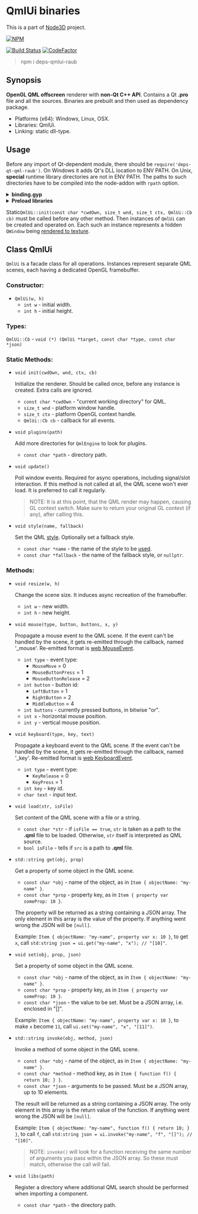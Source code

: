 # QmlUi binaries

This is a part of [Node3D](https://github.com/node-3d) project.

[![NPM](https://nodei.co/npm/deps-qmlui-raub.png?compact=true)](https://www.npmjs.com/package/deps-qmlui-raub)

[![Build Status](https://api.travis-ci.com/node-3d/deps-qmlui-raub.svg?branch=master)](https://travis-ci.com/node-3d/deps-qmlui-raub)
[![CodeFactor](https://www.codefactor.io/repository/github/node-3d/deps-qmlui-raub/badge)](https://www.codefactor.io/repository/github/node-3d/deps-qmlui-raub)

> npm i deps-qmlui-raub


## Synopsis

**OpenGL QML offscreen** renderer with **non-Qt C++ API**.
Contains a Qt **.pro** file and all the sources.
Binaries are prebuilt and then used as dependency package.

* Platforms (x64): Windows, Linux, OSX.
* Libraries: QmlUi.
* Linking: static dll-type.


## Usage

Before any import of Qt-dependent module, there should be `require('deps-qt-qml-raub')`.
On Windows it adds Qt's DLL location to ENV PATH.
On Unix, **special** runtime library directories are not in ENV PATH. The paths
to such directories have to be compiled into the node-addon with `rpath` option.

<details>

<summary><b>binding.gyp</b></summary>

```javascript
	'variables': {
		'qt_core_bin'   : '<!(node -p "require(\'deps-qmlui-raub\').core.bin")',
		'qt_gui_bin'    : '<!(node -p "require(\'deps-qmlui-raub\').gui.bin")',
		'qt_qml_bin'    : '<!(node -p "require(\'deps-qmlui-raub\').qml.bin")',
		'qmlui_include' : '<!(node -p "require(\'deps-qmlui-raub\').include")',
		'qmlui_bin'     : '<!(node -p "require(\'deps-qmlui-raub\').bin")',
	},
	...
	'targets': [
		{
			'target_name': '...',
			
			'include_dirs': [
				'<(qmlui_include)',
			],
			
			'library_dirs': [ '<(qmlui_bin)' ],
			'libraries'    : [ '-lqmlui' ],
			
			'conditions': [
				
				['OS=="linux"', {
					'libraries': [
						'<(qmlui_bin)/libqmlui.so',
						"-Wl,-rpath,'$$ORIGIN'",
						"-Wl,-rpath,'$$ORIGIN/../node_modules/deps-qt-core-raub/<(bin)'",
						"-Wl,-rpath,'$$ORIGIN/../node_modules/deps-qt-gui-raub/<(bin)'",
						"-Wl,-rpath,'$$ORIGIN/../node_modules/deps-qt-qml-raub/<(bin)'",
						"-Wl,-rpath,'$$ORIGIN/../../deps-qt-core-raub/<(bin)'",
						"-Wl,-rpath,'$$ORIGIN/../../deps-qt-gui-raub/<(bin)'",
						"-Wl,-rpath,'$$ORIGIN/../../deps-qt-qml-raub/<(bin)'",
						'<(qt_core_bin)/libicui18n.so.56',
						'<(qt_core_bin)/libicuuc.so.56',
						'<(qt_core_bin)/libicudata.so.56',
						'<(qt_core_bin)/libicuio.so.56',
						'<(qt_core_bin)/libicule.so.56',
						'<(qt_core_bin)/libicutu.so.56',
						'<(qt_core_bin)/libQt5Core.so.5',
						'<(qt_core_bin)/libQt5Network.so.5',
						'<(qt_core_bin)/libQt5DBus.so.5',
						'<(qt_gui_bin)/libQt5Gui.so.5',
						'<(qt_gui_bin)/libQt5OpenGL.so.5',
						'<(qt_gui_bin)/libQt5Widgets.so.5',
						'<(qt_gui_bin)/libQt5XcbQpa.so.5',
						'<(qt_qml_bin)/libQt5Qml.so.5',
						'<(qt_qml_bin)/libQt5Quick.so.5',
						'<(qt_qml_bin)/libQt5QuickControls2.so.5',
						'<(qt_qml_bin)/libQt5QuickTemplates2.so.5',
						'<(qt_qml_bin)/libQt5QuickWidgets.so.5',
					],
				}],
				
				['OS=="mac"', {
					'libraries': [
						'<(qmlui_bin)/libqmlui.dylib',
						'-Wl,-rpath,@loader_path',
						'-Wl,-rpath,@loader_path/../node_modules/deps-qt-core-raub/<(bin)',
						'-Wl,-rpath,@loader_path/../node_modules/deps-qt-gui-raub/<(bin)',
						'-Wl,-rpath,@loader_path/../node_modules/deps-qt-qml-raub/<(bin)',
						'-Wl,-rpath,@loader_path/../../deps-qt-core-raub/<(bin)',
						'-Wl,-rpath,@loader_path/../../deps-qt-gui-raub/<(bin)',
						'-Wl,-rpath,@loader_path/../../deps-qt-qml-raub/<(bin)',
					],
				}],
				
				['OS=="win"', {
					'libraries'     : [ '-lqmlui' ],
				}],
				
			],
		},
```

</details>

<details>

<summary><b>Preload libraries</b></summary>

```cpp
#ifdef __linux__
	#include <dlfcn.h>
#endif

	// ... inside some kind of init() function
	#ifdef __linux__
	dlopen("libicui18n.so.56", RTLD_LAZY);
	dlopen("libicuuc.so.56", RTLD_LAZY);
	dlopen("libicudata.so.56", RTLD_LAZY);
	dlopen("libicuio.so.56", RTLD_LAZY);
	dlopen("libicule.so.56", RTLD_LAZY);
	dlopen("libicutu.so.56", RTLD_LAZY);
	dlopen("libQt5Core.so.5", RTLD_LAZY);
	dlopen("libQt5Network.so.5", RTLD_LAZY);
	dlopen("libQt5DBus.so.5", RTLD_LAZY);
	dlopen("libQt5Gui.so.5", RTLD_LAZY);
	dlopen("libQt5OpenGL.so.5", RTLD_LAZY);
	dlopen("libQt5Widgets.so.5", RTLD_LAZY);
	dlopen("libQt5XcbQpa.so.5", RTLD_LAZY);
	dlopen("libQt5Qml.so.5", RTLD_LAZY);
	dlopen("libQt5Quick.so.5", RTLD_LAZY);
	dlopen("libQt5QuickControls2.so.5", RTLD_LAZY);
	dlopen("libQt5QuickTemplates2.so.5", RTLD_LAZY);
	dlopen("libQt5QuickWidgets.so.5", RTLD_LAZY);
	#endif
```

</details>

Static`QmlUi::init(const char *cwdOwn, size_t wnd, size_t ctx, QmlUi::Cb cb)`
must be called before any other method.
Then instances of `QmlUi` can be created and operated on. Each such
an instance represents a hidden `QWindow` being
[rendered to texture](http://www.opengl-tutorial.org/intermediate-tutorials/tutorial-14-render-to-texture/).


## Class QmlUi

`QmlUi` is a facade class for all operations. Instances represent separate QML scenes,
each having a dedicated OpenGL framebuffer.

### Constructor:

* `QmlUi(w, h)`
	* `int w` - initial width.
	* `int h` - initial height.


### Types:

`QmlUi::Cb` - `void (*) (QmlUi *target, const char *type, const char *json)`


### Static Methods:

* `void init(cwdOwn, wnd, ctx, cb)`
	
	Initialize the renderer. Should be called once, before any instance is created.
	Extra calls are ignored.
	* `const char *cwdOwn` - "current working directory" for QML.
	* `size_t wnd` - platform window handle.
	* `size_t ctx` - platform OpenGL context handle.
	* `QmlUi::Cb cb` - callback for all events.


* `void plugins(path)`
	
	Add more directories for `QmlEngine` to look for plugins.
	* `const char *path` - directory path.


* `void update()`
	
	Poll window events. Required for async operations, including signal/slot interaction.
	If this method is not called at all, the QML scene won't ever load. It is preferred
	to call it regularly.
	> NOTE: It is at this point, that the QML render may happen, causing GL context
	switch. Make sure to return your original GL context (if any), after calling this.


* `void style(name, fallback)`
	
	Set the QML [style](https://doc.qt.io/qt-5/qquickstyle.html#setStyle).
	Optionally set a fallback style.
	* `const char *name` - the name of the style to be [used](https://doc.qt.io/qt-5/qtquickcontrols2-styles.html#using-styles-in-qt-quick-controls).
	* `const char *fallback` - the name of the fallback style, or `nullptr`.


### Methods:

* `void resize(w, h)`
	
	Change the scene size. It induces async recreation of the framebuffer.
	* `int w` - new width.
	* `int h` - new height.


* `void mouse(type, button, buttons, x, y)`
	
	Propagate a mouse event to the QML scene. If the event can't be handled
	by the scene, it gets re-emitted through the callback, named '\_mouse'.
	Re-emitted format is
	[web MouseEvent](https://developer.mozilla.org/en-US/docs/Web/API/MouseEvent).
	* `int type` - event type:
		* `MouseMove` = 0
		* `MouseButtonPress` = 1
		* `MouseButtonRelease` = 2
	* `int button` - button id:
		* `LeftButton` = 1
		* `RightButton` = 2
		* `MiddleButton` = 4
	* `int buttons` - currently pressed buttons, in bitwise "or".
	* `int x` - horizontal mouse position.
	* `int y` - vertical mouse position.


* `void keyboard(type, key, text)`
	
	Propagate a keyboard event to the QML scene. If the event can't be handled
	by the scene, it gets re-emitted through the callback, named '\_key'.
	Re-emitted format is
	[web KeyboardEvent](https://developer.mozilla.org/en-US/docs/Web/API/KeyboardEvent).
	* `int type` - event type:
		* `KeyRelease` = 0
		* `KeyPress` = 1
	* `int key` - key id.
	* `char text` - input text.


* `void load(str, isFile)`
	
	Set content of the QML scene with a file or a string.
	* `const char *str` - if `isFile == true`, `str` is taken as a path to the
	**.qml** file to be loaded. Otherwise, `str` itself is interpreted as QML
	source.
	* `bool isFile` - tells if `src` is a path to **.qml** file.


* `std::string get(obj, prop)`
	
	Get a property of some object in the QML scene.
	* `const char *obj` - name of the object, as in `Item { objectName: "my-name" }`.
	* `const char *prop` - property key, as in `Item { property var someProp: 10 }`.
	
	The property will be returned as a string containing a JSON array. The only
	element in this array is the value of the property. If anything went wrong
	the JSON will be `[null]`.
	
	Example: `Item { objectName: "my-name", property var x: 10 }`, to get `x`,
	call `std:string json = ui.get("my-name", "x"); // "[10]"`.


* `void set(obj, prop, json)`
	
	Set a property of some object in the QML scene.
	* `const char *obj` - name of the object, as in `Item { objectName: "my-name" }`.
	* `const char *prop` - property key, as in `Item { property var someProp: 10 }`.
	* `const char *json` - the value to be set. Must be a JSON array, i.e. enclosed in "[]".
	
	Example: `Item { objectName: "my-name", property var x: 10 }`, to make `x`
	become `11`, call `ui.set("my-name", "x", "[11]")`.


* `std::string invoke(obj, method, json)`
	
	Invoke a method of some object in the QML scene.
	* `const char *obj` - name of the object, as in `Item { objectName: "my-name" }`.
	* `const char *method` - method key, as in `Item { function f() { return 10; } }`.
	* `const char *json` - arguments to be passed. Must be a JSON array, up to 10 elements.
	
	The result will be returned as a string containing a JSON array. The only
	element in this array is the return value of the function. If anything went wrong
	the JSON will be `[null]`.
	
	Example: `Item { objectName: "my-name", function f() { return 10; } }`, to call `f`,
	call `std:string json = ui.invoke("my-name", "f", "[]"); // "[10]"`.
	
	> NOTE: `invoke()` will look for a function receiving the same number of arguments
	you pass within the JSON array. So these must match, otherwise the call will fail.
	

* `void libs(path)`
	
	Register a directory where additional QML search should be performed when
	importing a component.
	* `const char *path` - the directory path.
